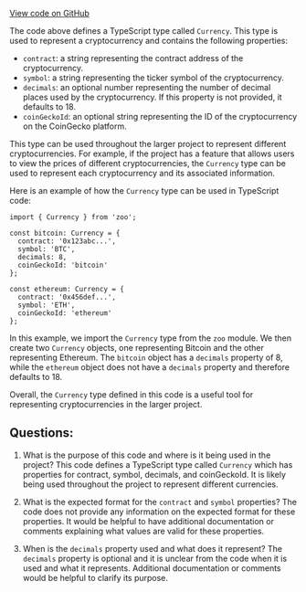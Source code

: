 [View code on GitHub](zoo-labs/zoo/blob/master/ui/src/types/Currency.ts)

The code above defines a TypeScript type called `Currency`. This type is used to represent a cryptocurrency and contains the following properties:

- `contract`: a string representing the contract address of the cryptocurrency.
- `symbol`: a string representing the ticker symbol of the cryptocurrency.
- `decimals`: an optional number representing the number of decimal places used by the cryptocurrency. If this property is not provided, it defaults to 18.
- `coinGeckoId`: an optional string representing the ID of the cryptocurrency on the CoinGecko platform.

This type can be used throughout the larger project to represent different cryptocurrencies. For example, if the project has a feature that allows users to view the prices of different cryptocurrencies, the `Currency` type can be used to represent each cryptocurrency and its associated information.

Here is an example of how the `Currency` type can be used in TypeScript code:

```
import { Currency } from 'zoo';

const bitcoin: Currency = {
  contract: '0x123abc...',
  symbol: 'BTC',
  decimals: 8,
  coinGeckoId: 'bitcoin'
};

const ethereum: Currency = {
  contract: '0x456def...',
  symbol: 'ETH',
  coinGeckoId: 'ethereum'
};
```

In this example, we import the `Currency` type from the `zoo` module. We then create two `Currency` objects, one representing Bitcoin and the other representing Ethereum. The `bitcoin` object has a `decimals` property of 8, while the `ethereum` object does not have a `decimals` property and therefore defaults to 18.

Overall, the `Currency` type defined in this code is a useful tool for representing cryptocurrencies in the larger project.
## Questions: 
 1. What is the purpose of this code and where is it being used in the project?
   This code defines a TypeScript type called `Currency` which has properties for contract, symbol, decimals, and coinGeckoId. It is likely being used throughout the project to represent different currencies.

2. What is the expected format for the `contract` and `symbol` properties?
   The code does not provide any information on the expected format for these properties. It would be helpful to have additional documentation or comments explaining what values are valid for these properties.

3. When is the `decimals` property used and what does it represent?
   The `decimals` property is optional and it is unclear from the code when it is used and what it represents. Additional documentation or comments would be helpful to clarify its purpose.